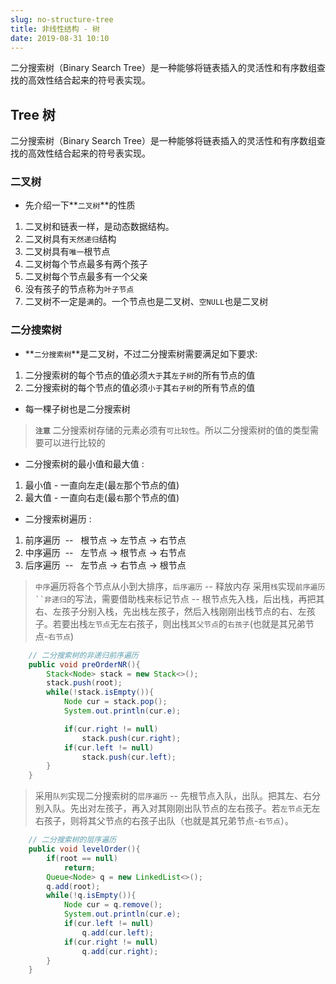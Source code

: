 ```yaml
---
slug: no-structure-tree
title: 非线性结构 - 树
date: 2019-08-31 10:10
---
```


二分搜索树（Binary Search Tree）是一种能够将链表插入的灵活性和有序数组查找的高效性结合起来的符号表实现。

<!--truncate-->

## Tree 树

二分搜索树（Binary Search Tree）是一种能够将链表插入的灵活性和有序数组查找的高效性结合起来的符号表实现。

### 二叉树

- 先介绍一下**`二叉树`**的性质

1. 二叉树和链表一样，是动态数据结构。
2. 二叉树具有`天然递归`结构
3. 二叉树具有`唯一`根节点
4. 二叉树每个节点最多有两个孩子
5. 二叉树每个节点最多有一个父亲
6. 没有孩子的节点称为`叶子节点`
7. 二叉树不一定是`满`的。一个节点也是二叉树、`空NULL`也是二叉树

### 二分搜索树

- **`二分搜索树`**是二叉树，不过二分搜索树需要满足如下要求:

1. 二分搜索树的每个节点的值必须`大于`其`左子树`的所有节点的值
2. 二分搜索树的每个节点的值必须`小于`其`右子树`的所有节点的值

- 每一棵子树也是二分搜索树

> **`注意`** 二分搜索树存储的元素必须有`可比较性`。所以二分搜索树的值的类型需要可以进行比较的

- 二分搜索树的最小值和最大值 :

1. 最小值 - 一直向左走(最`左`那个节点的值)
2. 最大值 - 一直向右走(最`右`那个节点的值)

- 二分搜索树遍历 :

1. 前序遍历  --   根节点 -> 左节点 -> 右节点
2. 中序遍历  --   左节点 -> 根节点 -> 右节点
3. 后序遍历  --   左节点 -> 右节点 -> 根节点

> `中序`遍历将各个节点从小到大排序，`后序遍历` -- 释放内存
> 采用`栈`实现` 前序遍历``非递归 `的写法，需要借助栈来标记节点 -- 根节点先入栈，后出栈，再把其右、左孩子分别入栈，先出栈左孩子，然后入栈刚刚出栈节点的右、左孩子。若要出栈`左节点`无左右孩子，则出栈`其父节点`的`右孩子`(也就是其兄弟节点-`右节点`)

```java
    // 二分搜索树的非递归前序遍历
    public void preOrderNR(){
        Stack<Node> stack = new Stack<>();
        stack.push(root);
        while(!stack.isEmpty()){
            Node cur = stack.pop();
            System.out.println(cur.e);

            if(cur.right != null)
                stack.push(cur.right);
            if(cur.left != null)
                stack.push(cur.left);
        }
    }
```

> 采用`队列`实现二分搜索树的`层序遍历` -- 先根节点入队，出队。把其左、右分别入队。先出对左孩子，再入对其刚刚出队节点的左右孩子。若`左节点`无左右孩子，则将其父节点的右孩子出队（也就是其兄弟节点-`右节点`）。

```java
    // 二分搜索树的层序遍历
    public void levelOrder(){
        if(root == null)
            return;
        Queue<Node> q = new LinkedList<>();
        q.add(root);
        while(!q.isEmpty()){
            Node cur = q.remove();
            System.out.println(cur.e);
            if(cur.left != null)
                q.add(cur.left);
            if(cur.right != null)
                q.add(cur.right);
        }
    }
```
